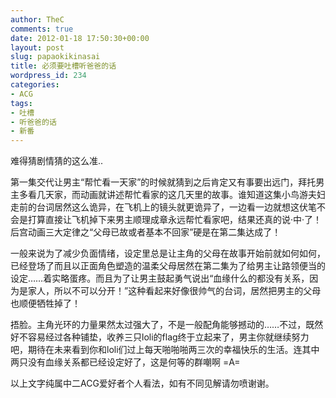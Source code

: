 ```yaml
---
author: TheC
comments: true
date: 2012-01-18 17:50:30+00:00
layout: post
slug: papaokikinasai
title: 必须要吐槽听爸爸的话
wordpress_id: 234
categories:
- ACG
tags:
- 吐槽
- 听爸爸的话
- 新番
---
```


难得猜剧情猜的这么准..

第一集交代让男主“帮忙看一天家”的时候就猜到之后肯定又有事要出远门，拜托男主多看几天家，而动画就讲述帮忙看家的这几天里的故事。谁知道这集小鸟游夫妇走前的台词居然这么诡异，在飞机上的镜头就更诡异了，一边看一边就想这伏笔不会是打算直接让飞机掉下来男主顺理成章永远帮忙看家吧，结果还真的说·中·了！后宫动画三大定律之“父母已故或者基本不回家”硬是在第二集达成了！

一般来说为了减少负面情绪，设定里总是让主角的父母在故事开始前就如何如何，已经登场了而且以正面角色塑造的温柔父母居然在第二集为了给男主让路领便当的设定……着实略蛋疼。而且为了让男主鼓起勇气说出“血缘什么的都没有关系，因为是家人，所以不可以分开！”这种看起来好像很帅气的台词，居然把男主的父母也顺便牺牲掉了！

捂脸。主角光环的力量果然太过强大了，不是一般配角能够撼动的……不过，既然好不容易经过各种铺垫，收养三只loli的flag终于立起来了，男主你就继续努力吧，期待在未来看到你和loli们过上每天啪啪啪两三次的幸福快乐的生活。连其中两只没有血缘关系都已经设定好了，这是何等的群嘲啊 =A=

以上文字纯属中二ACG爱好者个人看法，如有不同见解请勿喷谢谢。
